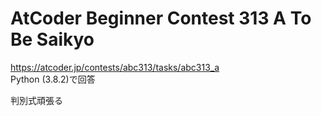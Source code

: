 # AtCoder Beginner Contest 313 A To Be Saikyo  
https://atcoder.jp/contests/abc313/tasks/abc313_a  
Python (3.8.2)で回答  

判別式頑張る
